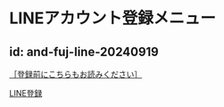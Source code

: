 # LINEアカウント登録メニュー

## id: and-fuj-line-20240919

[［登録前にこちらもお読みください］](https://naochan83275.github.io/n/line/hello/)

[LINE登録](https://line.me/ti/p/w574LM2c2g)
